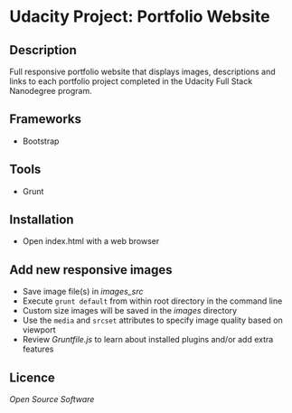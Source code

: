 # Udacity Project: Portfolio Website


## Description

Full responsive portfolio website that displays images, descriptions and links to each portfolio project completed in the Udacity Full Stack Nanodegree program.


## Frameworks

  * Bootstrap

## Tools

  * Grunt

## Installation

  * Open index.html with a web browser

## Add new responsive images

  * Save image file(s) in _images_src_
  * Execute `grunt default` from within root directory in the command line
  * Custom size images will be saved in the _images_ directory
  * Use the `media` and `srcset` attributes to specify image quality based on viewport  
  * Review _Gruntfile.js_ to learn about installed plugins and/or add extra features 

## Licence

_Open Source Software_

